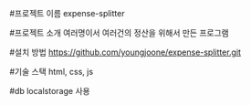 #프로젝트 이름
expense-splitter

#프로젝트 소개
여러명이서 여러건의 정산을 위해서 만든 프로그램

#설치 방법
https://github.com/youngjoone/expense-splitter.git

#기술 스택
html, css, js

#db
localstorage 사용
